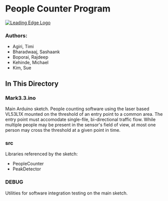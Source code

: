 # People Counter Program

[![Leading Edge Logo](https://media-exp1.licdn.com/dms/image/C4E0BAQF-UbPKHHBySg/company-logo_200_200/0?e=2159024400&v=beta&t=gL1TuL_tFEYqSpDxn2hsdtfIJe7isOleo7h-oLenYiE)](https://www.linkedin.com/company/leading-edge-mcmaster)

### Authors: 
* Agiri, Timi
* Bharadwaaj, Sashaank
* Boporai, Rajdeep
* Kehinde, Michael
* Kim, Sue 

## In This Directory

### Mark3.3.ino 
Main Arduino sketch.
People counting software using the laser based VL53L1X mounted on the threshold of an entry point to a common area. The entry point must accomodate single-file, bi-directional traffic flow. While multiple people may be present in the sensor's field of view, at most one person may cross the threshold at a given point in time. 

### src 
Libraries referenced by the sketch:  

* PeopleCounter
* PeakDetector

### DEBUG
Utilities for software integration testing on the main sketch.

